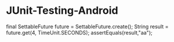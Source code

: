 # JUnit-Testing-Android

final SettableFuture<String> future = SettableFuture.create();
String result = future.get(4, TimeUnit.SECONDS);
assertEquals(result,"aa");
